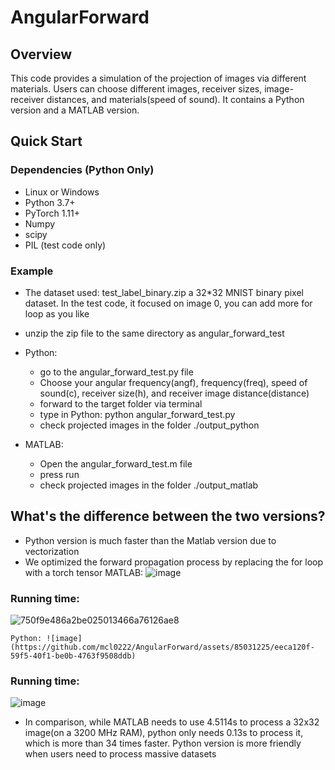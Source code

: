 # AngularForward

## Overview
This code provides a simulation of the projection of images via different materials. 
Users can choose different images, receiver sizes, image-receiver distances, and materials(speed of sound).
It contains a Python version and a MATLAB version.

## Quick Start

### Dependencies (Python Only)
- Linux or Windows
- Python 3.7+
- PyTorch 1.11+
- Numpy
- scipy
- PIL (test code only)

### Example
- The dataset used: test_label_binary.zip a 32*32 MNIST binary pixel dataset. In the test code, it focused on image 0, you can add more for loop as you like
- unzip the zip file to the same directory as angular_forward_test
- Python:
  - go to the angular_forward_test.py file
  - Choose your angular frequency(angf), frequency(freq), speed of sound(c), receiver size(h), and receiver image distance(distance)
  - forward to the target folder via terminal
  - type in
    Python: python angular_forward_test.py
  - check projected images in the folder ./output_python
    
- MATLAB:
  - Open the angular_forward_test.m file
  - press run
  - check projected images in the folder ./output_matlab


## What's the difference between the two versions?
- Python version is much faster than the Matlab version due to vectorization
- We optimized the forward propagation process by replacing the for loop with a torch tensor
    MATLAB:
![image](https://github.com/mcl0222/AngularForward/assets/85031225/904b1379-01aa-4c31-95a0-2ae8d1d1ed9f)
### Running time:

![750f9e486a2be025013466a76126ae8](https://github.com/mcl0222/AngularForward/assets/85031225/1c599908-e3d4-4f98-87f7-1fd54a0ceacd)


    Python: ![image](https://github.com/mcl0222/AngularForward/assets/85031225/eeca120f-59f5-40f1-be0b-4763f9508ddb)


  ### Running time:
  ![image](https://github.com/mcl0222/AngularForward/assets/85031225/7b8a749d-61ec-4ed4-a97e-43da8c2596e1)


- In comparison, while MATLAB needs to use 4.5114s to process a 32x32 image(on a 3200 MHz RAM), python only needs 0.13s to process it,
  which is more than 34 times faster. Python version is more friendly when users need to process massive datasets


